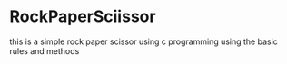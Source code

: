 # RockPaperSciissor
this is a simple rock paper scissor using c programming using the basic rules and methods
